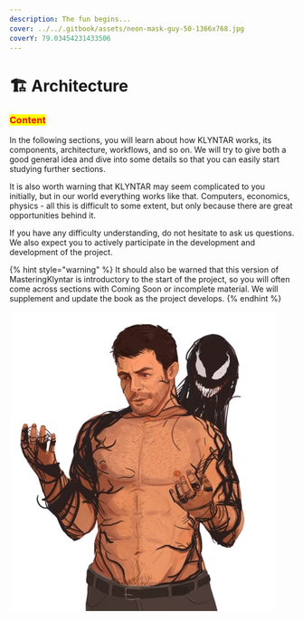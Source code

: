 ```yaml
---
description: The fun begins...
cover: ../../.gitbook/assets/neon-mask-guy-50-1366x768.jpg
coverY: 79.03454231433506
---
```


# 🏗 Architecture

### <mark style="color:red;">Content</mark>

In the following sections, you will learn about how KLYNTAR works, its components, architecture, workflows, and so on. We will try to give both a good general idea and dive into some details so that you can easily start studying further sections.

It is also worth warning that KLYNTAR may seem complicated to you initially, but in our world everything works like that. Computers, economics, physics - all this is difficult to some extent, but only because there are great opportunities behind it.

If you have any difficulty understanding, do not hesitate to ask us questions. We also expect you to actively participate in the development and development of the project.

{% hint style="warning" %}
It should also be warned that this version of MasteringKlyntar is introductory to the start of the project, so you will often come across sections with Coming Soon or incomplete material. We will supplement and update the book as the project develops.
{% endhint %}

![](<../../.gitbook/assets/image (4) (1) (1) (1).png>)
